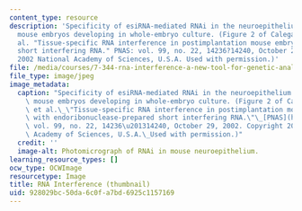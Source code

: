 ```yaml
---
content_type: resource
description: 'Specificity of esiRNA-mediated RNAi in the neuroepithelium of postimplantation
  mouse embryos developing in whole-embryo culture. (Figure 2 of Calegari, F., et
  al. "Tissue-specific RNA interference in postimplantation mouse embryos with endoribonuclease-prepared
  short interfering RNA." PNAS: vol. 99, no. 22, 14236?14240, October 29, 2002. Copyright
  2002 National Academy of Sciences, U.S.A. Used with permission.)'
file: /media/courses/7-344-rna-interference-a-new-tool-for-genetic-analysis-and-therapeutics-fall-2004/928029bc50da6c0fa7bd6925c1157169_7-344f04-th.jpg
file_type: image/jpeg
image_metadata:
  caption: "Specificity of esiRNA-mediated RNAi in the neuroepithelium of postimplantation\
    \ mouse embryos developing in whole-embryo culture. (Figure 2 of Calegari, F.,\
    \ et al.\_\"Tissue-specific RNA interference in postimplantation mouse embryos\
    \ with endoribonuclease-prepared short interfering RNA.\"\_[PNAS](http://www.pnas.org/):\
    \ vol. 99, no. 22, 14236\u201314240, October 29, 2002. Copyright 2002 National\
    \ Academy of Sciences, U.S.A.\_Used with permission.)"
  credit: ''
  image-alt: Photomicrograph of RNAi in mouse neuroepithelium.
learning_resource_types: []
ocw_type: OCWImage
resourcetype: Image
title: RNA Interference (thumbnail)
uid: 928029bc-50da-6c0f-a7bd-6925c1157169
---
```

